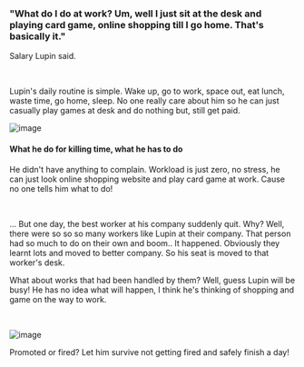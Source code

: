 ### "What do I do at work? Um, well I just sit at the desk and playing card game, online shopping till I go home. That's basically it."
Salary Lupin said. 

<br>

Lupin's daily routine is simple. Wake up, go to work, space out, eat lunch, waste time, go home, sleep.  No one really care about him so he can just casually play games at desk and do nothing but, still get paid. 

![image](https://github.com/user-attachments/assets/08275ce8-33a2-4438-8bc2-ea663eb5bcd9)

#### What he do for killing time, what he has to do

He didn't have anything to complain. Workload is just zero, no stress, he can just look online shopping website and play card game at work. Cause no one tells him what to do! 

<br>

... But one day, the best worker at his company suddenly quit. Why? Well, there were so so so many workers like Lupin at their company. That person had so much to do on their own and boom.. It happened. Obviously they learnt lots and moved to better company. So his seat is moved to that worker's desk. 

What about works that had been handled by them? Well, guess Lupin will be busy! He has no idea what will happen, I think he's thinking of shopping and game on the way to work. 

<br>

![image](https://github.com/user-attachments/assets/f830f8ed-3d45-4fed-ace0-a3a8a2810e72)


Promoted or fired?
Let him survive not getting fired and safely finish a day!
